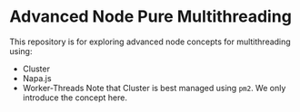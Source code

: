 # Advanced Node Pure Multithreading

This repository is for exploring advanced node concepts for multithreading using:
- Cluster
- Napa.js
- Worker-Threads
Note that Cluster is best managed using `pm2`. We only introduce the concept here.
